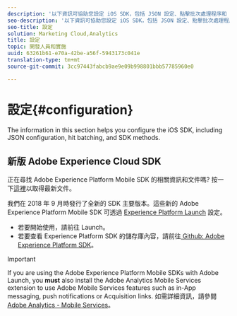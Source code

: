 ```yaml
---
description: '以下資訊可協助您設定 iOS SDK，包括 JSON 設定、點擊批次處理程序和 SDK 方法 '
seo-description: '以下資訊可協助您設定 iOS SDK，包括 JSON 設定、點擊批次處理程序和 SDK 方法 '
seo-title: 設定
solution: Marketing Cloud,Analytics
title: 設定
topic: 開發人員和實施
uuid: 63261b61-e70a-42be-a56f-5943173c041e
translation-type: tm+mt
source-git-commit: 3cc97443fabcb9ae9e09b998801bbb57785960e0

---
```



# 設定{#configuration}

The information in this section helps you configure the iOS SDK, including JSON configuration, hit batching, and SDK methods.

## 新版 Adobe Experience Cloud SDK

正在尋找 Adobe Experience Platform Mobile SDK 的相關資訊和文件嗎? 按一下[這裡](https://aep-sdks.gitbook.io/docs/)以取得最新文件。

我們在 2018 年 9 月時發行了全新的 SDK 主要版本。這些新的 Adobe Experience Platform Mobile SDK 可透過 [Experience Platform Launch](https://www.adobe.com/experience-platform/launch.html) 設定。

* 若要開始使用，請前往 Launch。
* 若要查看 Experience Platform SDK 的儲存庫內容，請前往[ Github: Adobe Experience Platform SDK](https://github.com/Adobe-Marketing-Cloud/acp-sdks)。

>[!IMPORTANT]
>
> If you are using the Adobe Experience Platform Mobile SDKs with Adobe Launch, you **must** also install the Adobe Analytics Mobile Services extension to use Adobe Mobile Services features such as in-App messaging, push notifications or Acquisition links. 如需詳細資訊，請參閱 [Adobe Analytics - Mobile Services](https://aep-sdks.gitbook.io/docs/using-mobile-extensions/adobe-analytics-mobile-services)。